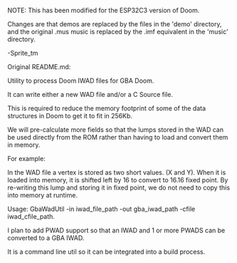 NOTE: This has been modified for the ESP32C3 version of Doom.

Changes are that demos are replaced by the files in the 'demo' directory, and the original .mus music is replaced by the .imf equivalent in the 'music' directory.

-Sprite_tm

Original README.md:


Utility to process Doom IWAD files for GBA Doom.

It can write either a new WAD file and/or a C Source file.

This is required to reduce the memory footprint of some of the data structures in Doom to get it to fit in 256Kb.

We will pre-calculate more fields so that the lumps stored in the WAD can be used directly from the ROM rather than having to load and convert them in memory.

For example:

In the WAD file a vertex is stored as two short values. (X and Y). When it is loaded into memory, it is shifted left by 16 to convert to 16.16 fixed point. By re-writing this lump and storing it in fixed point, we do not need to copy this into memory at runtime.

Usage: GbaWadUtil -in iwad_file_path -out gba_iwad_path -cfile iwad_cfile_path.


I plan to add PWAD support so that an IWAD and 1 or more PWADS can be converted to a GBA IWAD.

It is a command line util so it can be integrated into a build process.
